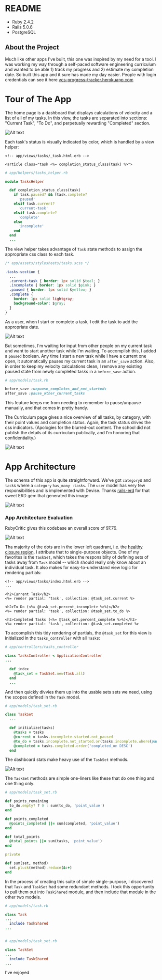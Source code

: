 # README

* Ruby 2.4.2
* Rails 5.0.6
* PostgreSQL

## About the Project

Much like other apps I've built, this one was inspired by my need for a tool. I was working my way through a self-paced software engineering curriculum and wanted to be able 1) track my progress and 2) estimate my completion date. So built this app and it sure has made my day easier. People with login credentials can see it here [vcs-progress-tracker.herokuapp.com](https://vcs-progress-tracker.herokuapp.com/)

# Tour of The App
The home page is a dashboard that displays calculations of velocity and a list of all of my tasks. In this view, the tasks are separated into sections: "Current Task", "To Do", and perpetually rewarding "Completed" section.

![Alt text](/app/assets/images/screenshots/tasks_index.png?raw=true "Home Page - Dashboard")

Each task's status is visually indicated by color, which is handled by a view helper:
```erb
<!-- app/views/tasks/_task.html.erb -->

<article class="task <%= completion_status_class(task) %>">
```

```ruby
# app/helpers/tasks_helper.rb

module TasksHelper

  def completion_status_class(task)
    if task.paused? && !task.complete?
      'paused'
    elsif task.current?
      'current-task'
    elsif task.complete?
      'complete'
    else
      'incomplete'
    end
  end
  ...
```

The view helper takes advantage of `Task` state methods to assign the appropriate css class to each task.

```css
/* app/assets/stylesheets/tasks.scss */

.tasks-section {
  ...
  .current-task { border: 1px solid $teal; }
  .incomplete { border: 1px solid $pink; }
  .paused { border: 1px solid $yellow; }
  .complete {
    border: 1px solid lightgray;
    background-color: $gray;
  }
}
```

As a user, when I start or complete a task, I edit the task to add the appropriate date.

![Alt text](/app/assets/images/screenshots/tasks_edit.png?raw=true "Editing a task")

But sometimes, I'm waiting for input from other people on my current task and want to start another task while I'm waiting. To accomplish this, I added a `paused` boolean. Any time I start a new task while I have a current one open, it automatically pauses my current task in an `after_save` action. Also, in order to keep my velocity calculations clean, I remove any existing paused state from newly completed tasks in a `before_save` action.

```ruby
# app/models/task.rb

before_save :unpause_completes_and_not_starteds
after_save :pause_other_current_tasks
```

This feature keeps me from needing to remember to pause/unpause manually, and that comes in pretty handy.

The Curriculum page gives a nice overview of all tasks, by category, with their point values and completion status. Again, the task status drives the css indicators. (Apologies for the blurred-out content. The school did not publish the details of its curriculum publically, and I'm honoring that confidentiality.)

![Alt text](/app/assets/images/screenshots/curriculum_index.png?raw=true "Curriculum Status")


# App Architecture
The schema of this app is quite straightforward. We've got `category`s and `task`s where a `category` `has_many :tasks`. The `user` model has very few responsibilities and is implemented with Devise. Thanks [rails-erd](https://github.com/voormedia/rails-erd) for that sweet ERD gem that generated this image:

![Alt text](/app/assets/images/screenshots/erd.png?raw=true "Schema ERD")

### App Architecture Evaluation
RubyCritic gives this codebase an overall score of 97.79.

![Alt text](/app/assets/images/screenshots/rubycritic.png?raw=true "RubyCritic Stats")

Tha majority of the dots are in the lower left quadrant, i.e. the [healthy closure region](https://github.com/chad/turbulence#hopefully-meaningful-metrics). I attribute that to single-purpose objects. One of my favorites is the `TaskSet`, which takes the responsibilty of defining sets of tasks away from `Task` model -- which should really only know about an individual task. It also makes for easy-to-understand view logic for rendering partials:

```erb
<!-- app/views/tasks/index.html.erb -->
...

<h2>Current Task</h2>
<%= render partial: 'task', collection: @task_set.current %>

<h2>To Do (<%= @task_set.percent_incomplete %>%)</h2>
<%= render partial: 'task', collection: @task_set.to_do %>

<h2>Completed Tasks (<%= @task_set.percent_complete %>%)</h2>
<%= render partial: 'task', collection: @task_set.completed %>
```

To accomplish this tidy rendering of partials, the `@task_set` for this view is initialized in the `tasks_controller` with all `Task`s:

```ruby
# app/controllers/tasks_controller

class TasksController < ApplicationController
...

  def index
    @task_set = TaskSet.new(Task.all)
  end
  ...

  ```

And then quickly divvies them up into the usable sets sets we need, using the scopes defined in the `Task` model.

```ruby
# app/models/task_set.rb

class TaskSet
  ...

  def initialize(tasks)
    @tasks = tasks
    @current = tasks.incomplete.started.not_paused
    @to_do = tasks.incomplete.not_started.or(tasks.incomplete.where(paused: true)).order('lesson_number')
    @completed = tasks.completed.order('completed_on DESC')
  end
```


The dashboard stats make heavy use of the `TaskSet` methods.

![Alt text](/app/assets/images/screenshots/dashboard.png?raw=true "Dashboard Stats")

The `TaskSet` methods are simple one-liners like these that do one thing and one thing only:

```ruby
# app/models/task_set.rb

def points_remaining
  to_do.empty? ? 0 : sum(to_do, 'point_value')
end

def points_completed
  @points_completed ||= sum(completed, 'point_value')
end

def total_points
  @total_points ||= sum(tasks, 'point_value')
end

private

def sum(set, method)
  set.pluck(method).reduce(&:+)
end
```

In the process of creating this suite of simple single-purpose, I discovered that `Task` and `TaskSet` had some redundant methods. I took this opportunity to pull them out into `TaskShared` module, and then include that module in the other two models.

```ruby
# app/models/task.rb

class Task
...
  include TaskShared
...


# app/models/task_set.rb

class TaskSet
...
  include TaskShared
...
```

I've enjoyed






